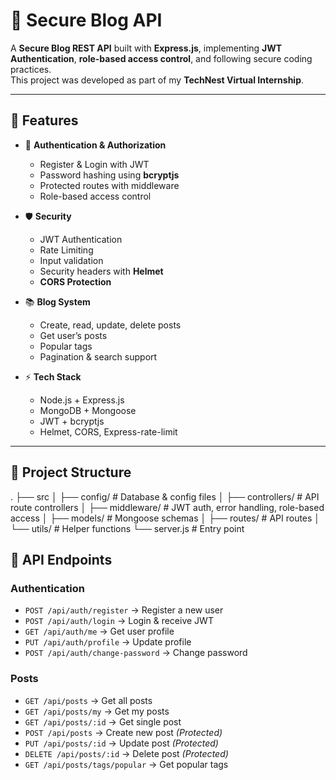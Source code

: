 # 📝 Secure Blog API

A **Secure Blog REST API** built with **Express.js**, implementing **JWT Authentication**, **role-based access control**, and following secure coding practices.  
This project was developed as part of my **TechNest Virtual Internship**.

---

## 🚀 Features

- 🔐 **Authentication & Authorization**
  - Register & Login with JWT
  - Password hashing using **bcryptjs**
  - Protected routes with middleware
  - Role-based access control

- 🛡️ **Security**
  - JWT Authentication
  - Rate Limiting
  - Input validation
  - Security headers with **Helmet**
  - **CORS Protection**

- 📚 **Blog System**
  - Create, read, update, delete posts
  - Get user’s posts
  - Popular tags
  - Pagination & search support

- ⚡ **Tech Stack**
  - Node.js + Express.js
  - MongoDB + Mongoose
  - JWT + bcryptjs
  - Helmet, CORS, Express-rate-limit

---

## 📂 Project Structure
.
├── src
│ ├── config/ # Database & config files
│ ├── controllers/ # API route controllers
│ ├── middleware/ # JWT auth, error handling, role-based access
│ ├── models/ # Mongoose schemas
│ ├── routes/ # API routes
│ └── utils/ # Helper functions
└── server.js # Entry point

## 🔑 API Endpoints

### Authentication
- `POST /api/auth/register` → Register a new user  
- `POST /api/auth/login` → Login & receive JWT  
- `GET /api/auth/me` → Get user profile  
- `PUT /api/auth/profile` → Update profile  
- `POST /api/auth/change-password` → Change password  

### Posts
- `GET /api/posts` → Get all posts  
- `GET /api/posts/my` → Get my posts  
- `GET /api/posts/:id` → Get single post  
- `POST /api/posts` → Create new post *(Protected)*  
- `PUT /api/posts/:id` → Update post *(Protected)*  
- `DELETE /api/posts/:id` → Delete post *(Protected)*  
- `GET /api/posts/tags/popular` → Get popular tags  

